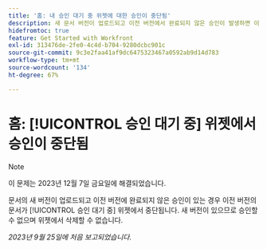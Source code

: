 ```yaml
---
title: '홈: 내 승인 대기 중 위젯에 대한 승인이 중단됨'
description: 새 문서 버전이 업로드되고 이전 버전에서 완료되지 않은 승인이 발생하면 이전 문서 버전이 승인자의 내 승인 대기 위젯에서 멈춥니다. 새 버전이 있으므로 승인할 수 없으며 위젯에서 삭제할 수 없습니다.
hidefromtoc: true
feature: Get Started with Workfront
exl-id: 313476de-2fe0-4c4d-b704-9280dcbc901c
source-git-commit: 9c3e2faa41af9dc6475323467a0592ab9d14d783
workflow-type: tm+mt
source-wordcount: '134'
ht-degree: 67%

---
```


# 홈: [!UICONTROL 승인 대기 중] 위젯에서 승인이 중단됨

<!--on WF and WFP TOCs-->

>[!NOTE]
>
>이 문제는 2023년 12월 7일 금요일에 해결되었습니다.

문서의 새 버전이 업로드되고 이전 버전에 완료되지 않은 승인이 있는 경우 이전 버전의 문서가 [!UICONTROL 승인 대기 중] 위젯에서 중단됩니다. 새 버전이 있으므로 승인할 수 없으며 위젯에서 삭제할 수 없습니다.

_2023년 9월 25일에 처음 보고되었습니다._
